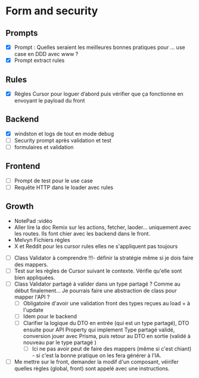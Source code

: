 # Form and security

## Prompts

- [x] Prompt : Quelles seraient les meilleures bonnes pratiques pour … use case en DDD avec www ?
- [x] Prompt extract rules

## Rules

- [x] Règles Cursor pour loguer d’abord puis vérifier que ça fonctionne en envoyant le payload du front

## Backend

- [x] windston et logs de tout en mode debug
- [ ] Security prompt après validation et test
- [ ] formulaires et validation

## Frontend

- [ ] Prompt de test pour le use case
- [ ] Requête HTTP dans le loader avec rules

## Growth

- NotePad :vidéo
- Aller lire la doc Remix sur les actions, fetcher, laoder... uniquement avec les routes. Ils font chier avec les backend dans le front.
- Melvyn Fichiers règles
- X et Reddit pour les cursor rules elles ne s'appliquent pas toujours
- [ ] Class Validator à comprendre !!!- définir la stratégie même si je dois faire des mappers.
- [ ] Test sur les règles de Cursor suivant le contexte. Vérifie qu'elle sont bien appliquées.
- [ ] Class Validator partagé à valider dans un type partagé ? Comme au début finalement... Je pourrais faire une abstraction de class pour mapper l'API ?
  - [ ] Obligatoire d'avoir une validation front des types reçues au load + à l'update
  - [ ] Idem pour le backend
  - [ ] Clarifier la logique du DTO en entrée (qui est un type partagé), DTO ensuite pour API Property qui implement Type partagé validé, conversion jouer avec Prisma, puis retour au DTO en sortie (validé à nouveau par le type partagé )
    - [ ] Ici ne pas avoir peut de faire des mappers (même si c'est chiant) - si c'est la bonne pratique on les fera générer à l'IA.
- [ ] Me mettre sur le front, demander la modif d'un composant, véirifer quelles règles (global, front) sont appelé avec une instructions.
